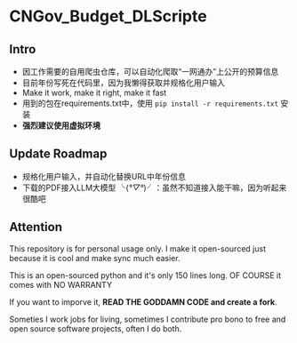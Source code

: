 # CNGov_Budget_DLScripte
## Intro
- 因工作需要的自用爬虫仓库，可以自动化爬取“一网通办”上公开的预算信息
- 目前年份写死在代码里，因为我懒得获取并规格化用户输入
- Make it work, make it right, make it fast
- 用到的包在requirements.txt中，使用 `pip install -r requirements.txt` 安装
- **强烈建议使用虚拟环境**

## Update Roadmap
- 规格化用户输入，并自动化替换URL中年份信息
- 下载的PDF接入LLM大模型 ╰(*°▽°*)╯：虽然不知道接入能干嘛，因为听起来很酷吧

## Attention
This repository is for personal usage only. I make it open-sourced just because it is cool and make sync much easier.

This is an open-sourced python and it's only 150 lines long. OF COURSE it comes with NO WARRANTY 

If you want to imporve it, **READ THE GODDAMN CODE and create a fork**.

Someties I work jobs for living, sometimes I contribute pro bono to free and open source software projects, often I do both.